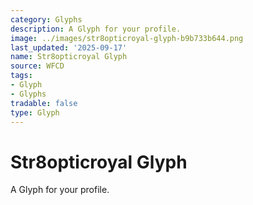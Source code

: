 ```yaml
---
category: Glyphs
description: A Glyph for your profile.
image: ../images/str8opticroyal-glyph-b9b733b644.png
last_updated: '2025-09-17'
name: Str8opticroyal Glyph
source: WFCD
tags:
- Glyph
- Glyphs
tradable: false
type: Glyph
---
```


# Str8opticroyal Glyph

A Glyph for your profile.


